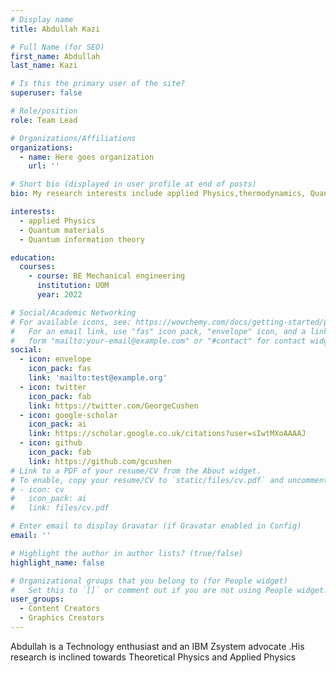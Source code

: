 ```yaml
---
# Display name
title: Abdullah Kazi

# Full Name (for SEO)
first_name: Abdullah
last_name: Kazi

# Is this the primary user of the site?
superuser: false

# Role/position
role: Team Lead 

# Organizations/Affiliations
organizations:
  - name: Here goes organization
    url: ''

# Short bio (displayed in user profile at end of posts)
bio: My research interests include applied Physics,thermodynamics, Quantum information theory,Quantum materials,CFD.

interests:
  - applied Physics
  - Quantum materials
  - Quantum information theory

education:
  courses:
    - course: BE Mechanical engineering 
      institution: UOM
      year: 2022

# Social/Academic Networking
# For available icons, see: https://wowchemy.com/docs/getting-started/page-builder/#icons
#   For an email link, use "fas" icon pack, "envelope" icon, and a link in the
#   form "mailto:your-email@example.com" or "#contact" for contact widget.
social:
  - icon: envelope
    icon_pack: fas
    link: 'mailto:test@example.org'
  - icon: twitter
    icon_pack: fab
    link: https://twitter.com/GeorgeCushen
  - icon: google-scholar
    icon_pack: ai
    link: https://scholar.google.co.uk/citations?user=sIwtMXoAAAAJ
  - icon: github
    icon_pack: fab
    link: https://github.com/gcushen
# Link to a PDF of your resume/CV from the About widget.
# To enable, copy your resume/CV to `static/files/cv.pdf` and uncomment the lines below.
# - icon: cv
#   icon_pack: ai
#   link: files/cv.pdf

# Enter email to display Gravatar (if Gravatar enabled in Config)
email: ''

# Highlight the author in author lists? (true/false)
highlight_name: false

# Organizational groups that you belong to (for People widget)
#   Set this to `[]` or comment out if you are not using People widget.
user_groups:
  - Content Creators
  - Graphics Creators
---
```


Abdullah is a Technology enthusiast and an IBM Zsystem advocate .His research is inclined towards Theoretical Physics and Applied Physics 
